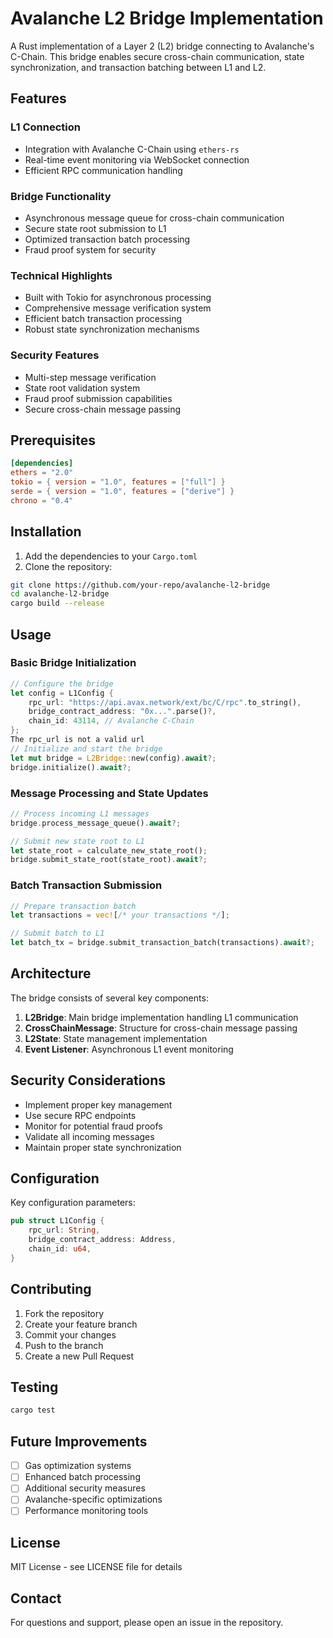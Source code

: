 # Avalanche L2 Bridge Implementation

A Rust implementation of a Layer 2 (L2) bridge connecting to Avalanche's C-Chain. This bridge enables secure cross-chain communication, state synchronization, and transaction batching between L1 and L2.

## Features

### L1 Connection
- Integration with Avalanche C-Chain using `ethers-rs`
- Real-time event monitoring via WebSocket connection
- Efficient RPC communication handling

### Bridge Functionality
- Asynchronous message queue for cross-chain communication
- Secure state root submission to L1
- Optimized transaction batch processing
- Fraud proof system for security

### Technical Highlights
- Built with Tokio for asynchronous processing
- Comprehensive message verification system
- Efficient batch transaction processing
- Robust state synchronization mechanisms

### Security Features
- Multi-step message verification
- State root validation system
- Fraud proof submission capabilities
- Secure cross-chain message passing

## Prerequisites

```toml
[dependencies]
ethers = "2.0"
tokio = { version = "1.0", features = ["full"] }
serde = { version = "1.0", features = ["derive"] }
chrono = "0.4"
```

## Installation

1. Add the dependencies to your `Cargo.toml`
2. Clone the repository:
```bash
git clone https://github.com/your-repo/avalanche-l2-bridge
cd avalanche-l2-bridge
cargo build --release
```

## Usage

### Basic Bridge Initialization

```rust
// Configure the bridge
let config = L1Config {
    rpc_url: "https://api.avax.network/ext/bc/C/rpc".to_string(),
    bridge_contract_address: "0x...".parse()?,
    chain_id: 43114, // Avalanche C-Chain
};
The rpc_url is not a valid url
// Initialize and start the bridge
let mut bridge = L2Bridge::new(config).await?;
bridge.initialize().await?;
```

### Message Processing and State Updates

```rust
// Process incoming L1 messages
bridge.process_message_queue().await?;

// Submit new state root to L1
let state_root = calculate_new_state_root();
bridge.submit_state_root(state_root).await?;
```

### Batch Transaction Submission

```rust
// Prepare transaction batch
let transactions = vec![/* your transactions */];

// Submit batch to L1
let batch_tx = bridge.submit_transaction_batch(transactions).await?;
```

## Architecture

The bridge consists of several key components:

1. **L2Bridge**: Main bridge implementation handling L1 communication
2. **CrossChainMessage**: Structure for cross-chain message passing
3. **L2State**: State management implementation
4. **Event Listener**: Asynchronous L1 event monitoring

## Security Considerations

- Implement proper key management
- Use secure RPC endpoints
- Monitor for potential fraud proofs
- Validate all incoming messages
- Maintain proper state synchronization

## Configuration

Key configuration parameters:

```rust
pub struct L1Config {
    rpc_url: String,
    bridge_contract_address: Address,
    chain_id: u64,
}
```

## Contributing

1. Fork the repository
2. Create your feature branch
3. Commit your changes
4. Push to the branch
5. Create a new Pull Request

## Testing

```bash
cargo test
```

## Future Improvements

- [ ] Gas optimization systems
- [ ] Enhanced batch processing
- [ ] Additional security measures
- [ ] Avalanche-specific optimizations
- [ ] Performance monitoring tools

## License

MIT License - see LICENSE file for details

## Contact

For questions and support, please open an issue in the repository.
